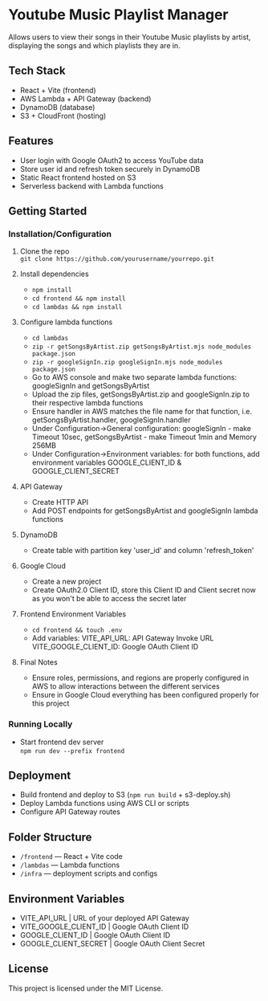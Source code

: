 # Youtube Music Playlist Manager

Allows users to view their songs in their Youtube Music playlists by artist, displaying 
the songs and which playlists they are in.

## Tech Stack

- React + Vite (frontend)
- AWS Lambda + API Gateway (backend)
- DynamoDB (database)
- S3 + CloudFront (hosting)

## Features

- User login with Google OAuth2 to access YouTube data
- Store user id and refresh token securely in DynamoDB
- Static React frontend hosted on S3
- Serverless backend with Lambda functions

## Getting Started

### Installation/Configuration

1. Clone the repo  
   `git clone https://github.com/yourusername/yourrepo.git`

2. Install dependencies  
   - `npm install`
   - `cd frontend && npm install`
   - `cd lambdas && npm install`

3. Configure lambda functions
   - `cd lambdas`
   - `zip -r getSongsByArtist.zip getSongsByArtist.mjs node_modules package.json`
   - `zip -r googleSignIn.zip googleSignIn.mjs node_modules package.json`
   - Go to AWS console and make two separate lambda functions:
      googleSignIn and getSongsByArtist
   - Upload the zip files, getSongsByArtist.zip and googleSignIn.zip to their respective lambda functions
   - Ensure handler in AWS matches the file name for that function,
      i.e. getSongsByArtist.handler, googleSignIn.handler
   - Under Configuration->General configuration:
      googleSignIn - make Timeout 10sec,
      getSongsByArtist - make Timeout 1min and Memory 256MB
   - Under Configuration->Environment variables:
      for both functions, add environment variables GOOGLE_CLIENT_ID & GOOGLE_CLIENT_SECRET

4. API Gateway
   - Create HTTP API
   - Add POST endpoints for getSongsByArtist and googleSignIn lambda functions

5. DynamoDB
   - Create table with partition key 'user_id' and column 'refresh_token'

6. Google Cloud
   - Create a new project
   - Create OAuth2.0 Client ID, store this Client ID and Client secret now as 
      you won't be able to access the secret later

7. Frontend Environment Variables
   - `cd frontend && touch .env`
   - Add variables:
      VITE_API_URL: API Gateway Invoke URL
      VITE_GOOGLE_CLIENT_ID: Google OAuth Client ID  

8. Final Notes
   - Ensure roles, permissions, and regions are properly configured in AWS to 
      allow interactions between the different services
   - Ensure in Google Cloud everything has been configured properly for this project

### Running Locally

   - Start frontend dev server  
   `npm run dev --prefix frontend`

## Deployment

   - Build frontend and deploy to S3 (`npm run build` + s3-deploy.sh)  
   - Deploy Lambda functions using AWS CLI or scripts  
   - Configure API Gateway routes

## Folder Structure

   - `/frontend` — React + Vite code  
   - `/lambdas` — Lambda functions  
   - `/infra` — deployment scripts and configs

## Environment Variables

   - VITE_API_URL          | URL of your deployed API Gateway  
   - VITE_GOOGLE_CLIENT_ID | Google OAuth Client ID
   - GOOGLE_CLIENT_ID      | Google OAuth Client ID            
   - GOOGLE_CLIENT_SECRET  | Google OAuth Client Secret      

## License

This project is licensed under the MIT License.

